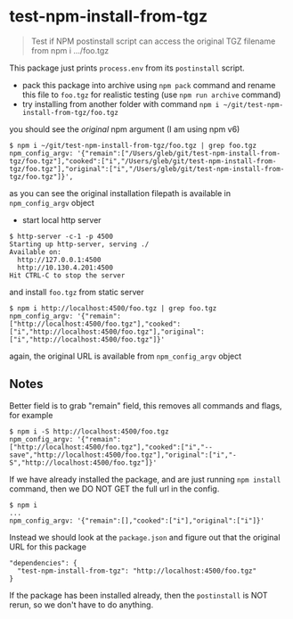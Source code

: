 # test-npm-install-from-tgz

> Test if NPM postinstall script can access the original TGZ filename from npm i .../foo.tgz

This package just prints `process.env` from its `postinstall` script.

- pack this package into archive using `npm pack` command and rename this file to `foo.tgz` for realistic testing (use `npm run archive` command)
- try installing from another folder with command `npm i ~/git/test-npm-install-from-tgz/foo.tgz`

you should see the _original_ npm argument (I am using npm v6)

```text
$ npm i ~/git/test-npm-install-from-tgz/foo.tgz | grep foo.tgz
npm_config_argv: '{"remain":["/Users/gleb/git/test-npm-install-from-tgz/foo.tgz"],"cooked":["i","/Users/gleb/git/test-npm-install-from-tgz/foo.tgz"],"original":["i","/Users/gleb/git/test-npm-install-from-tgz/foo.tgz"]}',
```

as you can see the original installation filepath is available in `npm_config_argv` object

- start local http server

```text
$ http-server -c-1 -p 4500
Starting up http-server, serving ./
Available on:
  http://127.0.0.1:4500
  http://10.130.4.201:4500
Hit CTRL-C to stop the server
```

and install `foo.tgz` from static server

```text
$ npm i http://localhost:4500/foo.tgz | grep foo.tgz
npm_config_argv: '{"remain":["http://localhost:4500/foo.tgz"],"cooked":["i","http://localhost:4500/foo.tgz"],"original":["i","http://localhost:4500/foo.tgz"]}'
```

again, the original URL is available from `npm_config_argv` object

## Notes

Better field is to grab "remain" field, this removes all commands and flags, for example

```text
$ npm i -S http://localhost:4500/foo.tgz
npm_config_argv: '{"remain":["http://localhost:4500/foo.tgz"],"cooked":["i","--save","http://localhost:4500/foo.tgz"],"original":["i","-S","http://localhost:4500/foo.tgz"]}'
```

If we have already installed the package, and are just running `npm install` command, then we DO NOT GET the full url in the config.

```text
$ npm i
...
npm_config_argv: '{"remain":[],"cooked":["i"],"original":["i"]}'
```

Instead we should look at the `package.json` and figure out that the original URL for this package

```
"dependencies": {
  "test-npm-install-from-tgz": "http://localhost:4500/foo.tgz"
}
```

If the package has been installed already, then the `postinstall` is NOT rerun, so we don't have to do anything.
